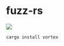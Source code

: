 # fuzz-rs

[![](https://img.shields.io/crates/v/vortex?style=for-the-badge)](https://crates.io/crates/vortex)

```
cargo install vortex
```
